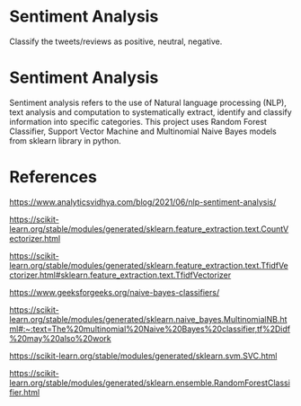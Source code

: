 # Sentiment Analysis 
Classify the tweets/reviews as positive, neutral, negative.

# Sentiment Analysis
Sentiment analysis refers to the use of Natural language processing (NLP), text analysis and computation to systematically extract, identify and classify information into specific categories. This project uses Random Forest Classifier, Support Vector Machine and Multinomial Naive Bayes models from sklearn library in python.

# References

https://www.analyticsvidhya.com/blog/2021/06/nlp-sentiment-analysis/

https://scikit-learn.org/stable/modules/generated/sklearn.feature_extraction.text.CountVectorizer.html

https://scikit-learn.org/stable/modules/generated/sklearn.feature_extraction.text.TfidfVectorizer.html#sklearn.feature_extraction.text.TfidfVectorizer

https://www.geeksforgeeks.org/naive-bayes-classifiers/

https://scikit-learn.org/stable/modules/generated/sklearn.naive_bayes.MultinomialNB.html#:~:text=The%20multinomial%20Naive%20Bayes%20classifier,tf%2Didf%20may%20also%20work

https://scikit-learn.org/stable/modules/generated/sklearn.svm.SVC.html

https://scikit-learn.org/stable/modules/generated/sklearn.ensemble.RandomForestClassifier.html

